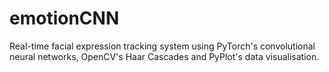 # emotionCNN
Real-time facial expression tracking system using PyTorch's convolutional neural networks, OpenCV's Haar Cascades and PyPlot's data visualisation. 
